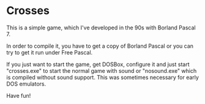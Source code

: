 Crosses
=======

This is a simple game, which I've developed in the 90s with Borland Pascal 7.

In order to compile it, you have to get a copy of Borland Pascal or you can try to get it run under Free Pascal.

If you just want to start the game, get DOSBox, configure it and just start "crosses.exe" to start the normal game with sound or "nosound.exe" which is compiled without sound support. This was sometimes necessary for early DOS emulators.

Have fun!